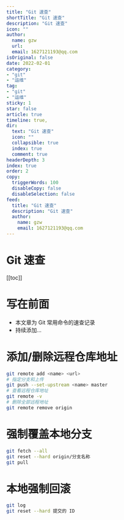```yaml
---
title: "Git 速查"
shortTitle: "Git 速查"
description: "Git 速查"
icon: ""
author: 
  name: gzw
  url: 
  email: 1627121193@qq.com
isOriginal: false
date: 2022-02-01
category: 
- "git"
- "运维"
tag:
- "git"
- "运维"
sticky: 1
star: false
article: true
timeline: true,
dir:
  text: "Git 速查"
  icon: ""
  collapsible: true
  index: true
  comment: true
headerDepth: 3
index: true
order: 2
copy:
  triggerWords: 100
  disableCopy: false
  disableSelection: false
feed:
  title: "Git 速查"
  description: "Git 速查"
  author:
    name: gzw
    email: 1627121193@qq.com
---
```


# Git 速查



[[toc]]





# 写在前面

- 本文章为 Git 常用命令的速查记录
- 持续添加...



# 添加/删除远程仓库地址
```bash
git remote add <name> <url>
# 指定分支和上传
git push --set-upstream <name> master
# 查看远程仓库地址
git remote -v
# 删除全部远程地址
git remote remove origin
```



# 强制覆盖本地分支

```bash
git fetch --all  
git reset --hard origin/分支名称
git pull
```



# 本地强制回滚

```bash
git log
git reset --hard 提交的 ID
```

